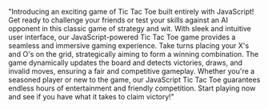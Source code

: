 "Introducing an exciting game of Tic Tac Toe built entirely with JavaScript! Get ready to challenge your friends or test your skills against an AI opponent in this classic game of strategy and wit. With sleek and intuitive user interface, our JavaScript-powered Tic Tac Toe game provides a seamless and immersive gaming experience. Take turns placing your X's and O's on the grid, strategically aiming to form a winning combination. The game dynamically updates the board and detects victories, draws, and invalid moves, ensuring a fair and competitive gameplay. Whether you're a seasoned player or new to the game, our JavaScript Tic Tac Toe guarantees endless hours of entertainment and friendly competition. Start playing now and see if you have what it takes to claim victory!"
